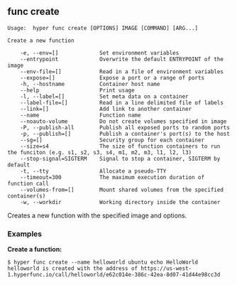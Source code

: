 ## func create

    Usage:	hyper func create [OPTIONS] IMAGE [COMMAND] [ARG...]

    Create a new function

        -e, --env=[]             Set environment variables
        --entrypoint             Overwrite the default ENTRYPOINT of the image
        --env-file=[]            Read in a file of environment variables
        --expose=[]              Expose a port or a range of ports
        -h, --hostname           Container host name
        --help                   Print usage
        -l, --label=[]           Set meta data on a container
        --label-file=[]          Read in a line delimited file of labels
        --link=[]                Add link to another container
        --name                   Function name
        --noauto-volume          Do not create volumes specified in image
        -P, --publish-all        Publish all exposed ports to random ports
        -p, --publish=[]         Publish a container's port(s) to the host
        --sg=[]                  Security group for each container
        --size=s4                The size of function containers to run the funciton (e.g. s1, s2, s3, s4, m1, m2, m3, l1, l2, l3)
        --stop-signal=SIGTERM    Signal to stop a container, SIGTERM by default
        -t, --tty                Allocate a pseudo-TTY
        --timeout=300            The maximum execution duration of function call
        --volumes-from=[]        Mount shared volumes from the specified container(s)
        -w, --workdir            Working directory inside the container

Creates a new function with the specified image and options.

### Examples

**Create a function:**

    $ hyper func create --name helloworld ubuntu echo HelloWorld
    helloworld is created with the address of https://us-west-1.hyperfunc.io/call/helloworld/e62c014e-386c-42ea-8d07-41d44e98cc3d
